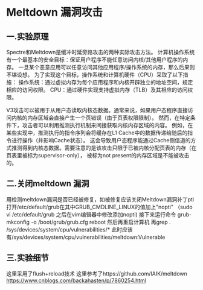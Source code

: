 # Meltdown 漏洞攻击
## 一.实验原理
Spectre和Meltdown是缓冲时延旁路攻击的两种实际攻击方法。
计算机操作系统有一个最基本的安全目标：保证用户程序不能任意访问内核/其他用户程序的内存。
一旦某个恶意应用可以任意访问其他应用程序/操作系统的内存，那么后果则不堪设想。
为了实现这个目标，操作系统和计算机硬件（CPU）采取了以下措施：
操作系统：通过虚拟内存为每个应用程序和内核开辟独立的地址空间，规定相应的访问权限。
CPU：通过硬件实现支持虚拟内存（TLB）及其相应的访问权限。

V3攻击可以被用于从用户态读取内核态数据。通常来说，如果用户态程序直接访问内核的内存区域会直接产生一个页错误（由于页表权限限制）。
然而，在特定条件下，攻击者可以利用推测执行机制来间接获取内核内存区域的内容。
例如，在某些实现中，推测执行的指令序列会将缓存在L1 Cache中的数据传递给随后的指令进行操作（并影响Cache状态）。
这会导致用户态程序能通过Cache侧信道的方式推测得到内核态数据。需要注意的是该攻击只限于已被内核分配页表的内存（在页表里被标为supervisor-only），
被标为not present的内存区域是不能被攻击的。

## 二.关闭meltdown 漏洞
用检测meltdown漏洞是否已经被修复，如被修复应该关闭Meltdown漏洞补丁pti
  打开/etc/default/grub在其中GRUB_CMDLINE_LINUX的值加上"nopti" （sudo vi /etc/default/grub 之后在vim编辑器中修改添加nopti)
  接下来运行命令 grub-mkconfig -o /boot/grub/grub.cfg reboot
  然后再重启计算机
  再grep . /sys/devices/system/cpu/vulnerabilities/* 
  此时应该有/sys/devices/system/cpu/vulnerabilities/meltdown:Vulnerable

## 三.实验细节
这里采用了flush+reload技术
这里参考了https://github.com/IAIK/meltdown
https://www.cnblogs.com/backahasten/p/7860254.html
